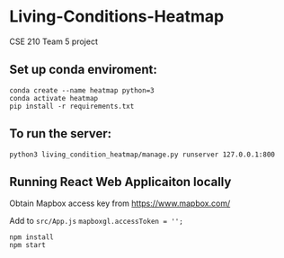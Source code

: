 # Living-Conditions-Heatmap
CSE 210 Team 5 project

## Set up conda enviroment:
```
conda create --name heatmap python=3
conda activate heatmap
pip install -r requirements.txt
```

## To run the server:
```
python3 living_condition_heatmap/manage.py runserver 127.0.0.1:800
```

## Running React Web Applicaiton locally
Obtain Mapbox access key from https://www.mapbox.com/

Add to `src/App.js` `mapboxgl.accessToken = '';`

```
npm install
npm start
```
